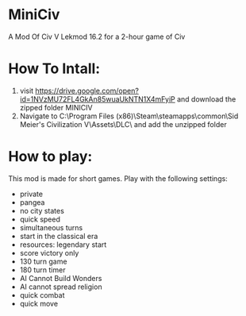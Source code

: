 # MiniCiv
A Mod Of Civ V Lekmod 16.2 for a 2-hour game of Civ

# How To Intall:
1. visit https://drive.google.com/open?id=1NVzMU72FL4GkAn85wuaUkNTN1X4mFyiP and download the zipped folder MINICIV
2. Navigate to C:\Program Files (x86)\Steam\steamapps\common\Sid Meier's Civilization V\Assets\DLC\ and add the unzipped folder

# How to play:
This mod is made for short games. Play with the following settings:
* private
* pangea
* no city states
* quick speed
* simultaneous turns
* start in the classical era
* resources: legendary start
* score victory only
* 130 turn game 
* 180 turn timer
* AI Cannot Build Wonders
* AI cannot spread religion
* quick combat
* quick move
